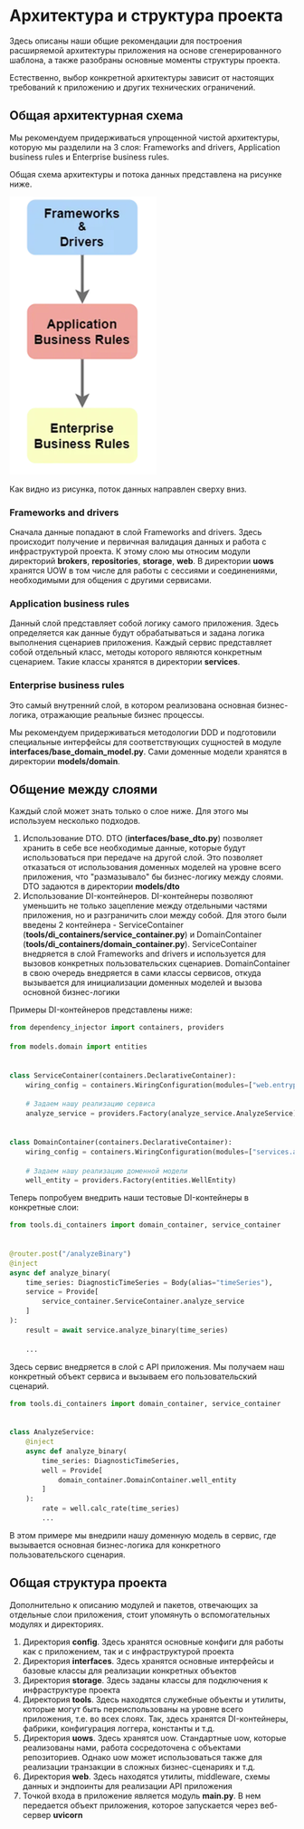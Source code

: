 # Архитектура и структура проекта

Здесь описаны наши общие рекомендации для построения расширяемой архитектуры приложения на основе сгенерированного шаблона, а также разобраны основные моменты структуры проекта.

Естественно, выбор конкретной архитектуры зависит от настоящих требований к приложению и других технических ограничений.

## Общая архитектурная схема

Мы рекомендуем придерживаться упрощенной чистой архитектуры, которую мы разделили на 3 слоя: Frameworks and drivers, Application business rules и Enterprise business rules.

Общая схема архитектуры и потока данных представлена на рисунке ниже.

![image info](./architecture-layers.png)

Как видно из рисунка, поток данных направлен сверху вниз.

### Frameworks and drivers

Сначала данные попадают в слой Frameworks and drivers. Здесь происходит получение и первичная валидация данных и работа с инфраструктурой проекта. К этому слою мы относим модули директорий **brokers**, **repositories**, **storage**, **web**. В директории **uows** хранятся UOW в том числе для работы с сессиями и соединениями, необходимыми для общения с другими сервисами.

### Application business rules

Данный слой представляет собой логику самого приложения. Здесь определяется как данные будут обрабатываться и задана логика выполнения сценариев приложения. Каждый сервис представляет собой отдельный класс, методы которого являются конкретным сценарием. Такие классы хранятся в директории **services**.

### Enterprise business rules

Это самый внутренний слой, в котором реализована основная бизнес-логика, отражающие реальные бизнес процессы.

Мы рекомендуем придерживаться методологии DDD и подготовили специальные интерфейсы для соответствующих сущностей в модуле **interfaces/base_domain_model.py**. Сами доменные модели хранятся в директории **models/domain**.

## Общение между слоями

Каждый слой может знать только о слое ниже. Для этого мы используем несколько подходов.

1) Использование DTO. DTO (**interfaces/base_dto.py**) позволяет хранить в себе все необходимые данные, которые будут использоваться при передаче на другой слой. Это позволяет отказаться от использования доменных моделей на уровне всего приложения, что "размазывало" бы бизнес-логику между слоями. DTO задаются в директории **models/dto**
2) Использование DI-контейнеров. DI-контейнеры позволяют уменьшить не только зацепление между отдельными частями приложения, но и разграничить слои между собой. Для этого были введены 2 контейнера - ServiceContainer (**tools/di_containers/service_container.py**) и DomainContainer (**tools/di_containers/domain_container.py**). ServiceContainer внедряется в слой Frameworks and drivers и используется для вызовов конкретных пользовательских сценариев. DomainContainer в свою очередь внедряется в сами классы сервисов, откуда вызывается для инициализации доменных моделей и вызова основной бизнес-логики

Примеры DI-контейнеров представлены ниже:
```python
from dependency_injector import containers, providers

from models.domain import entities


class ServiceContainer(containers.DeclarativeContainer):
    wiring_config = containers.WiringConfiguration(modules=["web.entrypoints.well_test_entrypoint"])
    
    # Задаем нашу реализацию сервиса
    analyze_service = providers.Factory(analyze_service.AnalyzeService)


class DomainContainer(containers.DeclarativeContainer):
    wiring_config = containers.WiringConfiguration(modules=["services.analyze_service"])
    
    # Задаем нашу реализацию доменной модели
    well_entity = providers.Factory(entities.WellEntity)
```

Теперь попробуем внедрить наши тестовые DI-контейнеры в конкретные слои:
```python
from tools.di_containers import domain_container, service_container


@router.post("/analyzeBinary")
@inject
async def analyze_binary(
    time_series: DiagnosticTimeSeries = Body(alias="timeSeries"),
    service = Provide[
        service_container.ServiceContainer.analyze_service
    ]
):
    result = await service.analyze_binary(time_series)

    ...
```

Здесь сервис внедряется в слой с API приложения. Мы получаем наш конкретный объект сервиса и вызываем его пользовательский сценарий.

```python
from tools.di_containers import domain_container, service_container


class AnalyzeService:
    @inject
    async def analyze_binary(
        time_series: DiagnosticTimeSeries,
        well = Provide[
            domain_container.DomainContainer.well_entity
        ]
    ):
        rate = well.calc_rate(time_series)
        ...
```

В этом примере мы внедрили нашу доменную модель в сервис, где вызывается основная бизнес-логика для конкретного пользовательского сценария.

## Общая структура проекта

Дополнительно к описанию модулей и пакетов, отвечающих за отдельные слои приложения, стоит упомянуть о вспомогательных модулях и директориях.
1) Директория **config**. Здесь хранятся основные конфиги для работы как с приложением, так и с инфраструктурой проекта
2) Директория **interfaces**. Здесь хранятся основные интерфейсы и базовые классы для реализации конкретных объектов
3) Директория **storage**. Здесь заданы классы для подключения к инфраструктуре проекта
4) Директория **tools**. Здесь находятся служебные объекты и утилиты, которые могут быть переиспользованы на уровне всего приложения, т.е. во всех слоях. Так, здесь хранятся DI-контейнеры, фабрики, конфигурация логгера, константы и т.д.
5) Директория **uows**. Здесь хранятся uow. Стандартные uow, которые реализованы нами, работа сосредоточена с объектами репозиториев. Однако uow может использоваться также для реализации транзакции в сложных бизнес-сценариях и т.д.
6) Директория **web**. Здесь находятся утилиты, middleware, схемы данных и эндпоинты для реализации API приложения
7) Точкой входа в приложение является модуль **main.py**. В нем передается объект приложения, которое запускается через веб-сервер **uvicorn**